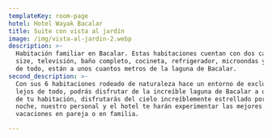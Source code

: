 ```yaml
---
templateKey: room-page
hotel: Hotel Wayak Bacalar
title: Suite con vista al jardín
image: /img/vista-al-jardin-2.webp
description: >-
  Habitación familiar en Bacalar. Estas habitaciones cuentan con dos camas queen
  size, televisión, baño completo, cocineta, refrigerador, microondas y lo mejor
  de todo, están a unos cuantos metros de la laguna de Bacalar.
second_description: >-
  Con sus 6 habitaciones rodeado de naturaleza hace un entorno de exclusividad
  lejos de todo, podrás disfrutar de la increíble laguna de Bacalar a unos pasos
  de tu habitación, disfrutarás del cielo increíblemente estrellado por la
  noche, nuestro personal y el hotel te harán experimentar las mejores
  vacaciones en pareja o en familia.

---
```


